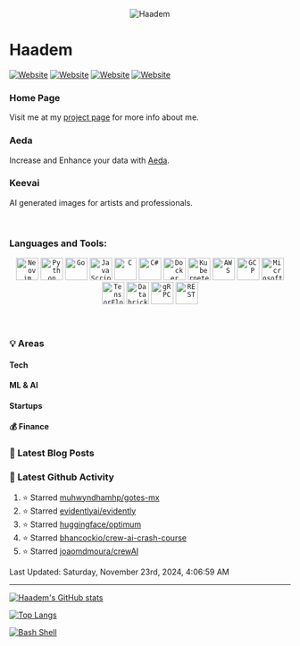 <p align="center">
  <img src="https://i.imgur.com/VTFr3aL.png" alt="Haadem">
</p>

# Haadem

[![Website](https://img.shields.io/website?label=Haadem.tech&style=for-the-badge&url=https%3A%2F%2Fhaadem.tech)](https://haadem.tech)
[![Website](https://img.shields.io/website?label=Aeda.no&style=for-the-badge&url=https%3A%2F%2Faeda.no)](https://aeda.no)
[![Website](https://img.shields.io/website?label=Enmodels.com&style=for-the-badge&url=https%3A%2F%2Fenmodels.com)](https://enmodels.com)
[![Website](https://img.shields.io/website?label=Keevai.com&style=for-the-badge&url=https%3A%2F%2Fkeevai.com)](https://keevai.com)
<!--- 
[![Website](https://img.shields.io/website?label=Keev.ai&style=for-the-badge&url=https%3A%2F%2Fkeev.ai)](https://keev.ai)
[![Website](https://img.shields.io/website?label=Aeda.tech&style=for-the-badge&url=https%3A%2F%2Faeda.tech)](https://aeda.tech) 
--->

### Home Page
Visit me at my [project page](https://haadem.tech) for more info about me.


### Aeda
Increase and Enhance your data with [Aeda](https://wwww.aeda.no).

### Keevai
AI generated images for artists and professionals.




<br />

### Languages and Tools:

<div align="center">
	<code><img width="40" src="https://github.com/marwin1991/profile-technology-icons/assets/136815194/b113a23c-5c04-45aa-819c-bd04e8ac2a37" alt="Neovim" title="Neovim"/></code>
	<code><img width="40" src="https://user-images.githubusercontent.com/25181517/183423507-c056a6f9-1ba8-4312-a350-19bcbc5a8697.png" alt="Python" title="Python"/></code>
	<code><img width="40" src="https://user-images.githubusercontent.com/25181517/192149581-88194d20-1a37-4be8-8801-5dc0017ffbbe.png" alt="Go" title="Go"/></code>
	<code><img width="40" src="https://user-images.githubusercontent.com/25181517/117447155-6a868a00-af3d-11eb-9cfe-245df15c9f3f.png" alt="JavaScript" title="JavaScript"/></code>
	<code><img width="40" src="https://user-images.githubusercontent.com/25181517/192106070-46255bcf-65e6-4c6b-a296-bf8d0d8fb2a7.png" alt="C" title="C"/></code>
	<code><img width="40" src="https://user-images.githubusercontent.com/25181517/121405384-444d7300-c95d-11eb-959f-913020d3bf90.png" alt="C#" title="C#"/></code>
	<code><img width="40" src="https://user-images.githubusercontent.com/25181517/117207330-263ba280-adf4-11eb-9b97-0ac5b40bc3be.png" alt="Docker" title="Docker"/></code>
	<code><img width="40" src="https://user-images.githubusercontent.com/25181517/182534006-037f08b5-8e7b-4e5f-96b6-5d2a5558fa85.png" alt="Kubernetes" title="Kubernetes"/></code>
	<code><img width="40" src="https://user-images.githubusercontent.com/25181517/183896132-54262f2e-6d98-41e3-8888-e40ab5a17326.png" alt="AWS" title="AWS"/></code>
	<code><img width="40" src="https://user-images.githubusercontent.com/25181517/183911547-990692bc-8411-4878-99a0-43506cdb69cf.png" alt="GCP" title="GCP"/></code>
	<code><img width="40" src="https://user-images.githubusercontent.com/25181517/183911544-95ad6ba7-09bf-4040-ac44-0adafedb9616.png" alt="Microsoft Azure" title="Microsoft Azure"/></code>
	<code><img width="40" src="https://user-images.githubusercontent.com/25181517/223639822-2a01e63a-a7f9-4a39-8930-61431541bc06.png" alt="TensorFlow" title="TensorFlow"/></code>
	<code><img width="40" src="https://user-images.githubusercontent.com/25181517/197845567-86a09ca9-d96f-42c4-9ab1-8bce95ab000d.png" alt="Databricks" title="Databricks"/></code>
	<code><img width="40" src="https://user-images.githubusercontent.com/25181517/192107855-e669c777-9172-49c5-b7e0-404e29df0fee.png" alt="gRPC" title="gRPC"/></code>
	<code><img width="40" src="https://user-images.githubusercontent.com/25181517/192107858-fe19f043-c502-4009-8c47-476fc89718ad.png" alt="REST" title="REST"/></code>
</div>
<br />
<br />


### :bulb: Areas

#### Tech

#### ML & AI

#### Startups

#### :moneybag: Finance


### 📕 Latest Blog Posts

<!-- BLOG-POST-LIST:START -->

<!-- BLOG-POST-LIST:END -->

### 📕 Latest Github Activity

<!--RECENT_ACTIVITY:start-->
1. ⭐ Starred [muhwyndhamhp/gotes-mx](https://github.com/muhwyndhamhp/gotes-mx)
2. ⭐ Starred [evidentlyai/evidently](https://github.com/evidentlyai/evidently)
3. ⭐ Starred [huggingface/optimum](https://github.com/huggingface/optimum)
4. ⭐ Starred [bhancockio/crew-ai-crash-course](https://github.com/bhancockio/crew-ai-crash-course)
5. ⭐ Starred [joaomdmoura/crewAI](https://github.com/joaomdmoura/crewAI)
<!--RECENT_ACTIVITY:end-->

<!--RECENT_ACTIVITY:last_update-->
Last Updated: Saturday, November 23rd, 2024, 4:06:59 AM
<!--RECENT_ACTIVITY:last_update_end-->




---


[![Haadem's GitHub stats](https://github-readme-stats.vercel.app/api?username=Haadem&count_private=true&show_icons=true)](https://github.com/anuraghazra/github-readme-stats)


[![Top Langs](https://github-readme-stats.vercel.app/api/top-langs/?username=haadem)](https://github.com/anuraghazra/github-readme-stats)


[![Bash Shell](https://badges.frapsoft.com/bash/v1/bash.png?v=103)](https://github.com/ellerbrock/open-source-badges/)

[website]: https://aeda.no
